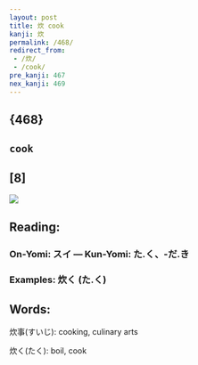 ```yaml
---
layout: post
title: 炊 cook
kanji: 炊
permalink: /468/
redirect_from:
 - /炊/
 - /cook/
pre_kanji: 467
nex_kanji: 469
---
```


## {468}

## `cook`

## [8]

<div class="stroke"><img src="E7828A.png" /></div>

## Reading:

### On-Yomi: スイ &mdash; Kun-Yomi: た.く、-だ.き

### Examples: 炊く (た.く)

## Words:

炊事(すいじ): cooking, culinary arts

炊く(たく): boil, cook
